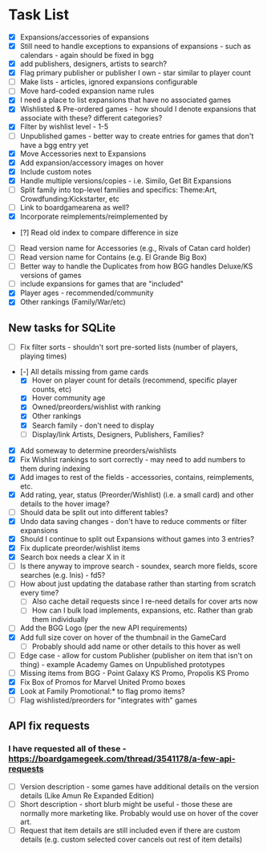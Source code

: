 
# Task List

- [X] Expansions/accessories of expansions
- [X] Still need to handle exceptions to expansions of expansions - such as calendars - again should be fixed in bgg
- [X] add publishers, designers, artists to search?
- [X] Flag primary publisher or publisher I own - star similar to player count
- [ ] Make lists - articles, ignored expansions configurable
- [ ] Move hard-coded expansion name rules
- [X] I need a place to list expansions that have no associated games
- [X] Wishlisted & Pre-ordered games - how should I denote expansions that associate with these? different categories?
- [X] Filter by wishlist level - 1-5
- [ ] Unpublished games - better way to create entries for games that don't have a bgg entry yet
- [X] Move Accessories next to Expansions
- [X] Add expansion/accessory images on hover
- [X] Include custom notes
- [X] Handle multiple versions/copies - i.e. Similo, Get Bit Expansions
- [ ] Split family into top-level families and specifics: Theme:Art, Crowdfunding:Kickstarter, etc
- [ ] Link to boardgamearena as well?
- [X] Incorporate reimplements/reimplemented by
- [?] Read old index to compare difference in size
- [ ] Read version name for Accessories (e.g., Rivals of Catan card holder)
- [ ] Read version name for Contains (e.g. El Grande Big Box)
- [ ] Better way to handle the Duplicates from how BGG handles Deluxe/KS versions of games
- [ ] include expansions for games that are "included"
- [X] Player ages - recommended/community
- [X] Other rankings (Family/War/etc)

## New tasks for SQLite

- [ ] Fix filter sorts - shouldn't sort pre-sorted lists (number of players, playing times)
- [-] All details missing from game cards
  - [X] Hover on player count for details (recommend, specific player counts, etc)
  - [X] Hover community age
  - [X] Owned/preorders/wishlist with ranking
  - [X] Other rankings
  - [X] Search family - don't need to display
  - [ ] Display/link Artists, Designers, Publishers, Families?
- [X] Add someway to determine preorders/wishlists
- [X] Fix Wishlist rankings to sort correctly - may need to add numbers to them during indexing
- [X] Add images to rest of the fields - accessories, contains, reimplements, etc.
- [X] Add rating, year, status (Preorder/Wishlist) (i.e. a small card) and other details to the hover image?
- [ ] Should data be split out into different tables?
- [X] Undo data saving changes - don't have to reduce comments or filter expansions
- [X] Should I continue to split out Expansions without games into 3 entries?
- [X] Fix duplicate preorder/wishlist items
- [X] Search box needs a clear X in it
- [ ] Is there anyway to improve search - soundex, search more fields, score searches (e.g. Inis) - fd5?
- [ ] How about just updating the database rather than starting from scratch every time?
  - [ ] Also cache detail requests since I re-need details for cover arts now
  - [ ] How can I bulk load implements, expansions, etc. Rather than grab them individually
- [ ] Add the BGG Logo (per the new API requirements)
- [X] Add full size cover on hover of the thumbnail in the GameCard
  - [ ] Probably should add name or other details to this hover as well
- [ ] Edge case - allow for custom Publisher (publisher on item that isn't on thing) - example Academy Games on Unpublished prototypes
- [ ] Missing items from BGG - Point Galaxy KS Promo, Propolis KS Promo
- [X] Fix Box of Promos for Marvel United Promo boxes
- [X] Look at Family Promotional:* to flag promo items?
- [ ] Flag wishlisted/preorders for "integrates with" games

## API fix requests

### I have requested all of these - https://boardgamegeek.com/thread/3541178/a-few-api-requests

- [ ] Version description - some games have additional details on the version details (Like Amun Re Expanded Edition)
- [ ] Short description - short blurb might be useful - those these are normally more marketing like.  Probably would use on hover of the cover art.
- [ ] Request that item details are still included even if there are custom details (e.g. custom selected cover cancels out rest of item details)